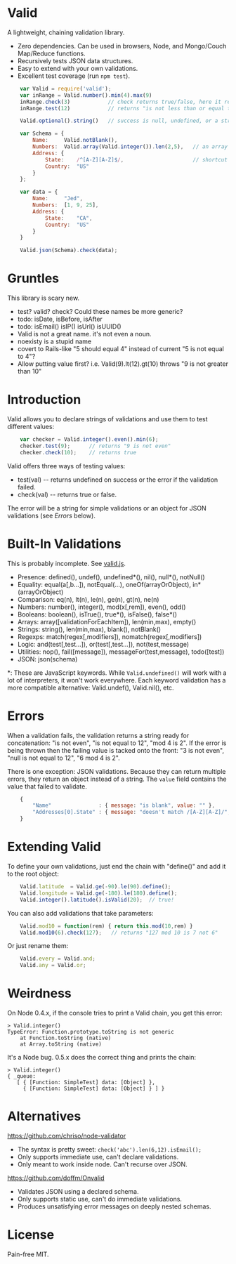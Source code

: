 # Valid

A lightweight, chaining validation library.

- Zero dependencies.  Can be used in browsers, Node, and Mongo/Couch Map/Reduce functions.
- Recursively tests JSON data structures.
- Easy to extend with your own validations.
- Excellent test coverage (run `npm test`).


```javascript
    var Valid = require('valid');
    var inRange = Valid.number().min(4).max(9)
    inRange.check(3)            // check returns true/false, here it returns false
    inRange.test(12)            // returns "is not less than or equal to 9"

    Valid.optional().string()   // success is null, undefined, or a string

    var Schema = {
        Name:     Valid.notBlank(),
        Numbers:  Valid.array(Valid.integer()).len(2,5),   // an array of 2, 3, 4, or 5 integers
        Address: {
            State:    /^[A-Z][A-Z]$/,                      // shortcut for Valid.match(/^[A-Z][A-Z]$/)
            Country:  "US"
        }
    };

    var data = {
        Name:     "Jed",
        Numbers:  [1, 9, 25],
        Address: {
            State:    "CA",
            Country:  "US"
        }
    }

    Valid.json(Schema).check(data);
```

# Gruntles

This library is scary new.

- test? valid? check?  Could these names be more generic?
- todo: isDate, isBefore, isAfter
- todo: isEmail() isIP() isUrl() isUUID()
- Valid is not a great name. it's not even a noun.
- noexisty is a stupid name
- covert to Rails-like "5 should equal 4" instead of current "5 is not equal to 4"?
- Allow putting value first?  i.e. Valid(9).lt(12).gt(10) throws "9 is not greater than 10"

# Introduction

Valid allows you to declare strings of validations and
use them to test different values:

```javascript
    var checker = Valid.integer().even().min(6);
    checker.test(9);      // returns "9 is not even"
    checker.check(10);    // returns true
```

Valid offers three ways of testing values:

- test(val) -- returns undefined on success or the error if the validation failed.
- check(val) -- returns true or false.

The error will be a string for simple validations or an object
for JSON validations (see _Errors_ below).

# Built-In Validations

This is probably incomplete.
See [valid.js](https://github.com/bronson/valid/blob/master/lib/valid.js).

- Presence: defined(), undef(), undefined\*(), nil(), null\*(), notNull()
- Equality: equal(a[,b...]), notEqual(...), oneOf(arrayOrObject), in\*(arrayOrObject)
- Comparison: eq(n), lt(n), le(n), ge(n), gt(n), ne(n)
- Numbers: number(), integer(), mod(x[,rem]), even(), odd()
- Booleans: boolean(), isTrue(), true\*(), isFalse(), false\*()
- Arrays: array([validationForEachItem]), len(min,max), empty()
- Strings: string(), len(min,max), blank(), notBlank()
- Regexps: match(regex[,modifiers]), nomatch(regex[,modifiers])
- Logic: and(test[,test...]), or(test[,test...]), not(test,message)
- Utilities: nop(), fail([message]), messageFor(test,message), todo([test])
- JSON: json(schema)

\*: These are JavaScript keywords.  While `Valid.undefined()` will work
with a lot of interpreters, it won't work everywhere.
Each keyword validation has a more compatible alternative: Valid.undef(), Valid.nil(), etc.

# Errors

When a validation fails, the validation returns a string ready
for concatenation: "is not even", "is not equal to 12", "mod 4 is 2".
If the error is being thrown then the failing value is tacked onto the front:
"3 is not even", "null is not equal to 12", "6 mod 4 is 2".

There is one exception: JSON validations.  Because they can return multiple
errors, they return an object instead of a string.  The `value` field contains
the value that failed to validate.

```javascript
    {
        "Name"               : { message: "is blank", value: "" },
        "Addresses[0].State" : { message: "doesn't match /[A-Z][A-Z]/", value: "ca" }
    }
```


# Extending Valid

To define your own validations, just end the chain with "define()"
and add it to the root object:

```javascript
    Valid.latitude  = Valid.ge(-90).le(90).define();
    Valid.longitude = Valid.ge(-180).le(180).define();
    Valid.integer().latitude().isValid(20);  // true!
```

You can also add validations that take parameters:

```javascript
    Valid.mod10 = function(rem) { return this.mod(10,rem) }
    Valid.mod10(6).check(127);   // returns "127 mod 10 is 7 not 6"
```

Or just rename them:

```javascript
    Valid.every = Valid.and;
    Valid.any = Valid.or;
```


# Weirdness

On Node 0.4.x, if the console tries to print a Valid chain, you
get this error:

    > Valid.integer()
    TypeError: Function.prototype.toString is not generic
        at Function.toString (native)
        at Array.toString (native)

It's a Node bug.  0.5.x does the correct thing and prints the
chain:

    > Valid.integer()
    { _queue: 
       [ { [Function: SimpleTest] data: [Object] },
         { [Function: SimpleTest] data: [Object] } ] }


# Alternatives

<https://github.com/chriso/node-validator>

- The syntax is pretty sweet: `check('abc').len(6,12).isEmail();`
- Only supports immediate use, can't declare validations.
- Only meant to work inside node.  Can't recurse over JSON.

<https://github.com/doffm/Onvalid>

- Validates JSON using a declared schema.
- Only supports static use, can't do immediate validations.
- Produces unsatisfying error messages on deeply nested schemas.


# License

Pain-free MIT.

